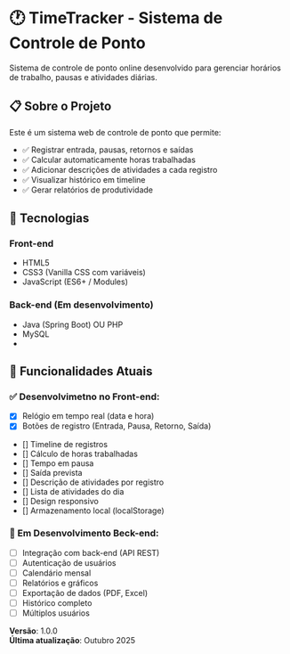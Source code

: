 # 🕐 TimeTracker - Sistema de Controle de Ponto

Sistema de controle de ponto online desenvolvido para gerenciar horários de trabalho, pausas e atividades diárias.

## 📋 Sobre o Projeto

Este é um sistema web de controle de ponto que permite:
- ✅ Registrar entrada, pausas, retornos e saídas
- ✅ Calcular automaticamente horas trabalhadas
- ✅ Adicionar descrições de atividades a cada registro
- ✅ Visualizar histórico em timeline
- ✅ Gerar relatórios de produtividade

## 🚀 Tecnologias

### Front-end
- HTML5
- CSS3 (Vanilla CSS com variáveis)
- JavaScript (ES6+ / Modules)

### Back-end (Em desenvolvimento)
- Java (Spring Boot) OU PHP
- MySQL
- 
## 🎯 Funcionalidades Atuais

### ✅ Desenvolvimetno no Front-end:
- [x] Relógio em tempo real (data e hora)
- [x] Botões de registro (Entrada, Pausa, Retorno, Saída)
- [] Timeline de registros
- [] Cálculo de horas trabalhadas
- [] Tempo em pausa
- [] Saída prevista
- [] Descrição de atividades por registro
- [] Lista de atividades do dia
- [] Design responsivo
- [] Armazenamento local (localStorage)

### 🚧 Em Desenvolvimento Beck-end:
- [ ] Integração com back-end (API REST)
- [ ] Autenticação de usuários
- [ ] Calendário mensal
- [ ] Relatórios e gráficos
- [ ] Exportação de dados (PDF, Excel)
- [ ] Histórico completo
- [ ] Múltiplos usuários

**Versão**: 1.0.0  
**Última atualização**: Outubro 2025
